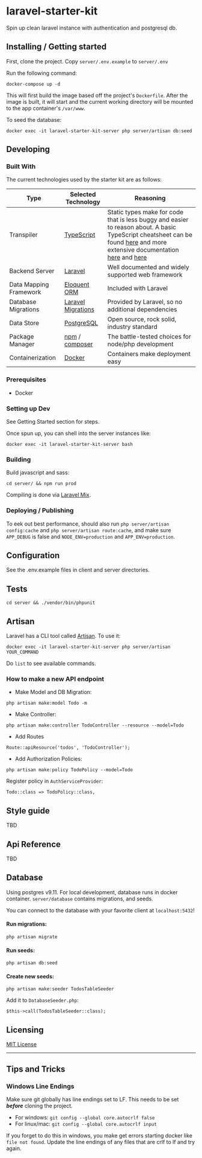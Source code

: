 
# laravel-starter-kit

Spin up clean laravel instance with authentication and postgresql db.

## Installing / Getting started

First, clone the project. Copy `server/.env.example` to `server/.env`

Run the following command:

```shell
docker-compose up -d
```

This will first build the image based off the project's `Dockerfile`.  After the image is built, it will start and the current working directory will be mounted to the app container's `/var/www`.

To seed the database:

```shell
docker exec -it laravel-starter-kit-server php server/artisan db:seed
```

## Developing

### Built With

The current technologies used by the starter kit are as follows:

| Type | Selected Technology | Reasoning |
| ---- | ------------------- | --------- |
| Transpiler | [TypeScript](https://www.typescriptlang.org/) | Static types make for code that is less buggy and easier to reason about.  A basic TypeScript cheatsheet can be found [here](https://www.sitepen.com/blog/2013/12/31/typescript-cheat-sheet/) and more extensive documentation [here](https://www.typescriptlang.org/docs/tutorial.html) and [here](https://www.sitepen.com/blog/2013/12/31/definitive-guide-to-typescript/) |
| Backend Server | [Laravel](https://laravel.com/docs/5.8) | Well documented and widely supported web framework |
| Data Mapping Framework | [Eloquent ORM](https://laravel.com/docs/5.8/eloquent) | Included with Laravel |
| Database Migrations | [Laravel Migrations](https://laravel.com/docs/5.8/migrations) | Provided by Laravel, so no additional dependencies |
| Data Store | [PostgreSQL](https://www.postgresql.org/) | Open source, rock solid, industry standard |
| Package Manager | [npm](https://www.npmjs.com/) / [composer](https://getcomposer.org/) | The battle-tested choices for node/php development |
| Containerization | [Docker](https://www.docker.com/) | Containers make deployment easy |

### Prerequisites

- Docker

### Setting up Dev

See Getting Started section for steps.

Once spun up, you can shell into the server instances like:

```shell
docker exec -it laravel-starter-kit-server bash
```

### Building

Build javascript and sass:

```shell
cd server/ && npm run prod
```

Compiling is done via [Laravel Mix](https://laravel-mix.com/docs/4.0/mixjs).

### Deploying / Publishing


To eek out best performance, should also run `php server/artisan config:cache` and `php server/artisan route:cache`, and make sure `APP_DEBUG` is false and `NODE_ENV=production` and `APP_ENV=production`.

## Configuration

See the .env.example files in client and server directories.

## Tests

```shell
cd server && ./vendor/bin/phpunit
```

## Artisan

Laravel has a CLI tool called [Artisan](https://laravel.com/docs/5.8/artisan). To use it:

```shell
docker exec -it laravel-starter-kit-server php server/artisan YOUR_COMMAND
```

Do `list` to see available commands.

### How to make a new API endpoint

- Make Model and DB Migration:

```
php artisan make:model Todo -m
```

-  Make Controller:

```
php artisan make:controller TodoController --resource --model=Todo
```

-  Add Routes

```
Route::apiResource('todos', 'TodoController');
```

-  Add Authorization Policies:

```
php artisan make:policy TodoPolicy --model=Todo
```

Register policy in `AuthServiceProvider`:

```
Todo::class => TodoPolicy::class,
```


## Style guide

TBD

## Api Reference

TBD

## Database

Using postgres v9.11. For local development, database runs in docker container. `server/database` contains migrations, and seeds.

You can connect to the database with your favorite client at `localhost:5432`!

#### Run migrations:

```shell
php artisan migrate
```

#### Run seeds:

```shell
php artisan db:seed
```

#### Create new seeds:

```shell
php artisan make:seeder TodosTableSeeder
```

Add it to `DatabaseSeeder.php`:

```
$this->call(TodosTableSeeder::class);
```

## Licensing

[MIT License](LICENSE.md)

---

## Tips and Tricks

### Windows Line Endings

Make sure git globally has line endings set to LF.  This needs to be set ***before*** cloning the project.

- For windows: `git config --global core.autocrlf false`
- For linux/mac: `git config --global core.autocrlf input`

If you forget to do this in windows, you make get errors starting docker like `file not found`. 
Update the line endings of any files that are crlf to lf and try again.
